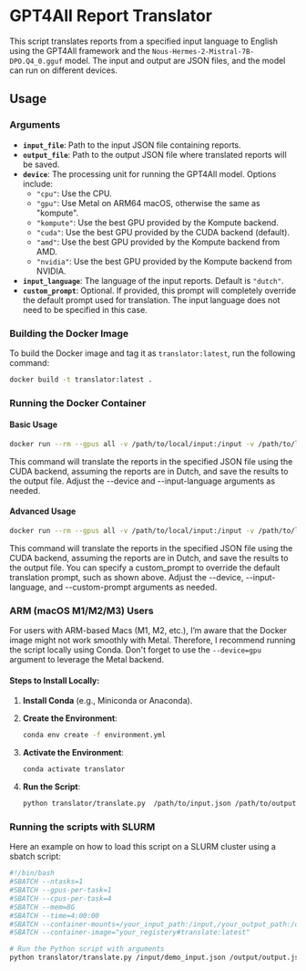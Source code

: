 # GPT4All Report Translator

This script translates reports from a specified input language to English using the GPT4All framework and the `Nous-Hermes-2-Mistral-7B-DPO.Q4_0.gguf` model. The input and output are JSON files, and the model can run on different devices.

## Usage

### Arguments

- **`input_file`**: Path to the input JSON file containing reports.
- **`output_file`**: Path to the output JSON file where translated reports will be saved.
- **`device`**: The processing unit for running the GPT4All model. Options include:
  - `"cpu"`: Use the CPU.
  - `"gpu"`: Use Metal on ARM64 macOS, otherwise the same as "kompute".
  - `"kompute"`: Use the best GPU provided by the Kompute backend.
  - `"cuda"`: Use the best GPU provided by the CUDA backend (default).
  - `"amd"`: Use the best GPU provided by the Kompute backend from AMD.
  - `"nvidia"`: Use the best GPU provided by the Kompute backend from NVIDIA.
- **`input_language`**: The language of the input reports. Default is `"dutch"`.
- **`custom_prompt`**: Optional. If provided, this prompt will completely override the default prompt used for translation. The input language does not need to be specified in this case.

### Building the Docker Image

To build the Docker image and tag it as `translator:latest`, run the following command:

```bash
docker build -t translator:latest .
```

### Running the Docker Container

#### Basic Usage

```bash
docker run --rm --gpus all -v /path/to/local/input:/input -v /path/to/local/output:/output translator:latest --input-file /input/input.json --output-file /output/output.json

```

This command will translate the reports in the specified JSON file using the CUDA backend, assuming the reports are in Dutch, and save the results to the output file. Adjust the --device and --input-language arguments as needed.

#### Advanced Usage

```bash
docker run --rm --gpus all -v /path/to/local/input:/input -v /path/to/local/output:/output translator:latest --input-file /input/input.json --output-file /output/output.json --device cuda --input-language dutch --custom-prompt "Make a haiku from this report in English:"

```

This command will translate the reports in the specified JSON file using the CUDA backend, assuming the reports are in Dutch, and save the results to the output file. You can specify a custom_prompt to override the default translation prompt, such as shown above. Adjust the --device, --input-language, and --custom-prompt arguments as needed.


### ARM (macOS M1/M2/M3) Users

For users with ARM-based Macs (M1, M2, etc.), I’m aware that the Docker image might not work smoothly with Metal. Therefore, I recommend running the script locally using Conda. Don't forget to use the `--device=gpu` argument to leverage the Metal backend.

#### Steps to Install Locally:

1. **Install Conda** (e.g., Miniconda or Anaconda).
2. **Create the Environment**:
   ```bash
   conda env create -f environment.yml
    ```

3. **Activate the Environment**:
    ```bash
    conda activate translator
    ```

4. **Run the Script**:
    ```bash
    python translator/translate.py  /path/to/input.json /path/to/output.json --device=gpu 
    ```

### Running the scripts with SLURM
Here an example on how to load this script on a SLURM cluster using a sbatch script:

```bash
#!/bin/bash
#SBATCH --ntasks=1
#SBATCH --gpus-per-task=1
#SBATCH --cpus-per-task=4
#SBATCH --mem=8G
#SBATCH --time=4:00:00
#SBATCH --container-mounts=/your_input_path:/input,/your_output_path:/output
#SBATCH --container-image="your_registery#translate:latest"

# Run the Python script with arguments
python translator/translate.py /input/demo_input.json /output/output.json
```